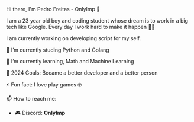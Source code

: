 Hi there, I'm Pedro Freitas - OnlyImp 👋

I am a 23 year old boy and coding student whose dream is to work in a big tech like Google. Every day I work hard to make it happen 💪🏻

I am currently working on developing script for my self.

🔭 I’m currently studing Python and Golang 

🌱 I’m currently learning, Math and Machine Learning

🥅 2024 Goals: Became a better developer and a better person

⚡ Fun fact: I love play games 🤓

📫 How to reach me:
- 🎮 Discord: **OnlyImp**

